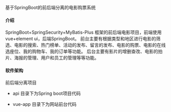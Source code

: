 基于SpringBoot的前后端分离的电影购票系统

#### 介绍
SpringBoot+SpringSecurity+MyBatis-Plus 框架的前后端电影项目，前端使用vue+element ui，后端SpringBoot。
前台主要有根据类型和地区进行电影的筛选、电影的搜索、热门榜单、活动的发布、留言的发布、电影的购票、电影的在线选座位、我的购物车、我的订单等功能。
后台主要有影片的增删查改、电影的拍片、海报的管理、用户和员工的管理等等功能。


#### 软件架构
前后端分离项目


- api 目录下为Spring boot项目代码

- vue-app 目录下为网站前台代码

